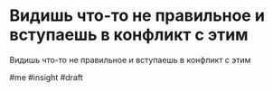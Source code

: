 # Видишь что-то не правильное и вступаешь в конфликт с этим

Видишь что-то не правильное и вступаешь в конфликт с этим

#me #insight
#draft